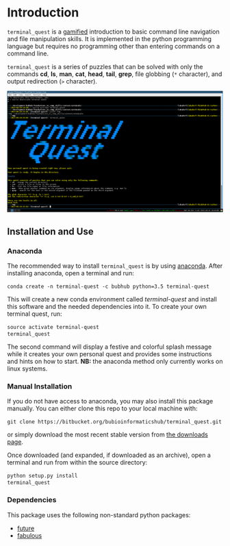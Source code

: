 # Introduction

`terminal_quest` is a [gamified](https://en.wikipedia.org/wiki/Gamification) introduction to basic command line navigation and file manipulation skills. It is implemented in the python programming language but requires no programming other than entering commands on a command line. 

`terminal_quest` is a series of puzzles that can be solved with only the commands **cd**, **ls**, **man**, **cat**, **head**, **tail**, **grep**, file globbing (`*` character), and output redirection (`>` character).

![terminal_quest.png](terminal_quest.png)

## Installation and Use ##

### Anaconda ###

The recommended way to install `terminal_quest` is by using [anaconda](https://anaconda.org). After installing anaconda, open a terminal and run:

```
conda create -n terminal-quest -c bubhub python=3.5 terminal-quest
```

This will create a new conda environment called *terminal-quest* and install this software and the needed dependencies into it. To create your own terminal quest, run:

```
source activate terminal-quest
terminal_quest
```

The second command will display a festive and colorful splash message while it creates your own personal quest and provides some instructions and hints on how to start. **NB:** the anaconda method only currently works on linux systems.

### Manual Installation ###

If you do not have access to anaconda, you may also install this package manually. You can either clone this repo to your local machine with:

```
git clone https://bitbucket.org/bubioinformaticshub/terminal_quest.git
```

or simply download the most recent stable version from [the downloads page](https://bitbucket.org/bubioinformaticshub/terminal_quest/downloads/?tab=tags).

Once downloaded (and expanded, if downloaded as an archive), open a terminal and run from within the source directory:

```
python setup.py install
terminal_quest
```

### Dependencies ###

This package uses the following non-standard python packages:

* [future](https://pypi.python.org/pypi/future)
* [fabulous](https://pypi.python.org/pypi/fabulous)
